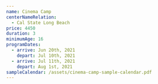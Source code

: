 ```yaml
---
name: Cinema Camp
centerNameRelation:
  - Cal State Long Beach
price: 4450
duration: 3
minimumAge: 16
programDates:
  - arrive: Jun 20th, 2021
    depart: Jul 10th, 2021
  - arrive: Jul 11th, 2021
    depart: Aug 1st, 2021
sampleCalendar: /assets/cinema-camp-sample-calendar.pdf
---
```

